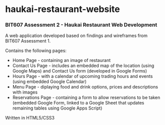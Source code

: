# haukai-restaurant-website
 ### BIT607 Assessment 2 - Haukai Restaurant Web Development

A web application developed based on findings and wireframes from BIT607 Assessment 1.

Contains the following pages:
* Home Page - containing an image of restaurant
* Contact Us Page - includes an embedded map of the location (using Google Maps) and Contact Us form (developed in Google Forms)
* Hours Page - with a calendar of upcoming trading hours and events (using embedded Google Calendar)
* Menu Page - diplaying food and drink options, prices and descriptions with images
* Reservations Page - containing a form to allow reservations to be taken (embedded Google Form, linked to a Google Sheet that updates remaining tables using Google Apps Script)

Written in HTML5/CSS3